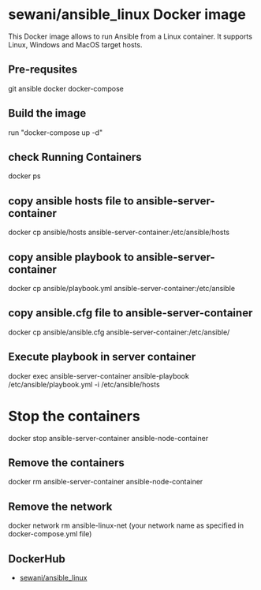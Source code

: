 # sewani/ansible_linux Docker image

This Docker image allows to run Ansible from a Linux container. It supports Linux, Windows and MacOS target hosts.


## Pre-requsites
git
ansible
docker
docker-compose

## Build the image 
run "docker-compose up -d"

## check Running Containers
docker ps
## copy ansible hosts file to ansible-server-container
docker cp ansible/hosts ansible-server-container:/etc/ansible/hosts
## copy ansible playbook to ansible-server-container
docker cp ansible/playbook.yml ansible-server-container:/etc/ansible
## copy ansible.cfg file to ansible-server-container
docker cp ansible/ansible.cfg ansible-server-container:/etc/ansible/

## Execute playbook  in server container
docker exec ansible-server-container ansible-playbook /etc/ansible/playbook.yml -i /etc/ansible/hosts

# Stop the containers
docker stop ansible-server-container ansible-node-container
## Remove the containers
docker rm ansible-server-container ansible-node-container
## Remove the network
docker network rm ansible-linux-net (your network name as specified in docker-compose.yml file)

## DockerHub
- [sewani/ansible_linux](https://hub.docker.com/repository/docker/sewani/ansible_linux/general)

